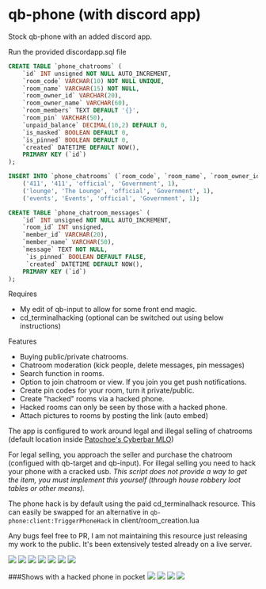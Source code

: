 # qb-phone (with discord app)
Stock qb-phone with an added discord app.

Run the provided discordapp.sql file

```sql
CREATE TABLE `phone_chatrooms` (
    `id` INT unsigned NOT NULL AUTO_INCREMENT,
    `room_code` VARCHAR(10) NOT NULL UNIQUE,
    `room_name` VARCHAR(15) NOT NULL,
    `room_owner_id` VARCHAR(20),
    `room_owner_name` VARCHAR(60),
    `room_members` TEXT DEFAULT '{}', 
    `room_pin` VARCHAR(50),
    `unpaid_balance` DECIMAL(10,2) DEFAULT 0,
    `is_masked` BOOLEAN DEFAULT 0,
    `is_pinned` BOOLEAN DEFAULT 0,
    `created` DATETIME DEFAULT NOW(),
    PRIMARY KEY (`id`)
);

INSERT INTO `phone_chatrooms` (`room_code`, `room_name`, `room_owner_id`, `room_owner_name`, `is_pinned`) VALUES
	('411', '411', 'official', 'Government', 1),
	('lounge', 'The Lounge', 'official', 'Government', 1),
	('events', 'Events', 'official', 'Government', 1);

CREATE TABLE `phone_chatroom_messages` (
    `id` INT unsigned NOT NULL AUTO_INCREMENT,
    `room_id` INT unsigned,
    `member_id` VARCHAR(20),
    `member_name` VARCHAR(50),
    `message` TEXT NOT NULL,
     `is_pinned` BOOLEAN DEFAULT FALSE,
     `created` DATETIME DEFAULT NOW(),
    PRIMARY KEY (`id`)
);
```

Requires
 - My edit of qb-input to allow for some front end magic.
 - cd_terminalhacking (optional can be switched out using below instructions)

Features
 - Buying public/private chatrooms.
 - Chatroom moderation (kick people, delete messages, pin messages)
 - Search function in rooms.
 - Option to join chatroom or view. If you join you get push notifications.
 - Create pin codes for your room, turn it private/public.
 - Create "hacked" rooms via a hacked phone.
 - Hacked rooms can only be seen by those with a hacked phone.
 - Attach pictures to rooms by posting the link (auto embed)

The app is configured to work around legal and illegal selling of chatrooms (default location inside [Patochoe's Cyberbar MLO](https://www.gta5-mods.com/maps/mlo-cyber-bar-fivem-sp))

For legal selling, you approach the seller and purchase the chatroom (configued with qb-target and qb-input). For illegal selling you need to hack your phone with a cracked usb. *This script does not provide a way to get the item, you must implement this yourself (through house robbery loot tables or other means).*

The phone hack is by default using the paid cd_terminalhack resource. This can easily be swapped for an alternative in `qb-phone:client:TriggerPhoneHack` in client/room_creation.lua

Any bugs feel free to PR, I am not maintaining this resource just releasing my work to the public. It's been extensively tested already on a live server.

![](https://i.imgur.com/gPnxlzD.png) ![](https://i.imgur.com/NI4VVCR.png) ![](https://i.imgur.com/uLeajg6.jpeg) ![](https://i.imgur.com/vXB2py8.png) ![](https://i.imgur.com/ipXGMHJ.png) ![](https://i.imgur.com/TI6nb37.png) ![](https://i.imgur.com/HbQYjfQ.jpeg) 

###Shows with a hacked phone in pocket
![](https://i.imgur.com/Ex1M7bP.png)
![](https://i.imgur.com/E57VpCv.png)
![](https://i.imgur.com/tGKhQgj.png)
![](https://i.imgur.com/qKDQxTW.png)